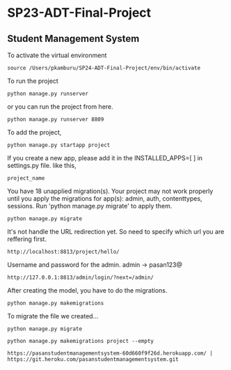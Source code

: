 # SP23-ADT-Final-Project
## Student Management System

To activate the virtual environment
```
source /Users/pkamburu/SP24-ADT-Final-Project/env/bin/activate
```

To run the project
```
python manage.py runserver
```

or you can run the project from here.
```
python manage.py runserver 8809
```


To add the project,
```
python manage.py startapp project
```

If you create a new app, please add it in the INSTALLED_APPS=[ ] in settings.py file. 
like this, 
```
project_name
```

You have 18 unapplied migration(s). Your project may not work properly until you apply the migrations for app(s): admin, auth, contenttypes, sessions.
Run 'python manage.py migrate' to apply them.
```
python manage.py migrate
```
It's not handle the URL redirection yet. So need to specify which url you are reffering first. 
```
http://localhost:8813/project/hello/
```
Username and password for the admin.
admin -> pasan123@

```
http://127.0.0.1:8813/admin/login/?next=/admin/
```

After creating the model, you have to do the migrations.
```
python manage.py makemigrations
```

To migrate the file we created...
```
python manage.py migrate
```

```
python manage.py makemigrations project --empty
```

```
https://pasanstudentmanagementsystem-60d660f9f26d.herokuapp.com/ | https://git.heroku.com/pasanstudentmanagementsystem.git
```





